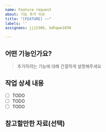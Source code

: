 ```yaml
---
name: Feature request
about: 기능 추가 이슈
title: "[FEATURE] ~~"
labels: ''
assignees: jjj5306, kdhqwe1030

---
```


## 어떤 기능인가요?

> 추가하려는 기능에 대해 간결하게 설명해주세요

## 작업 상세 내용

- [ ] TODO
- [ ] TODO
- [ ] TODO

## 참고할만한 자료(선택)
